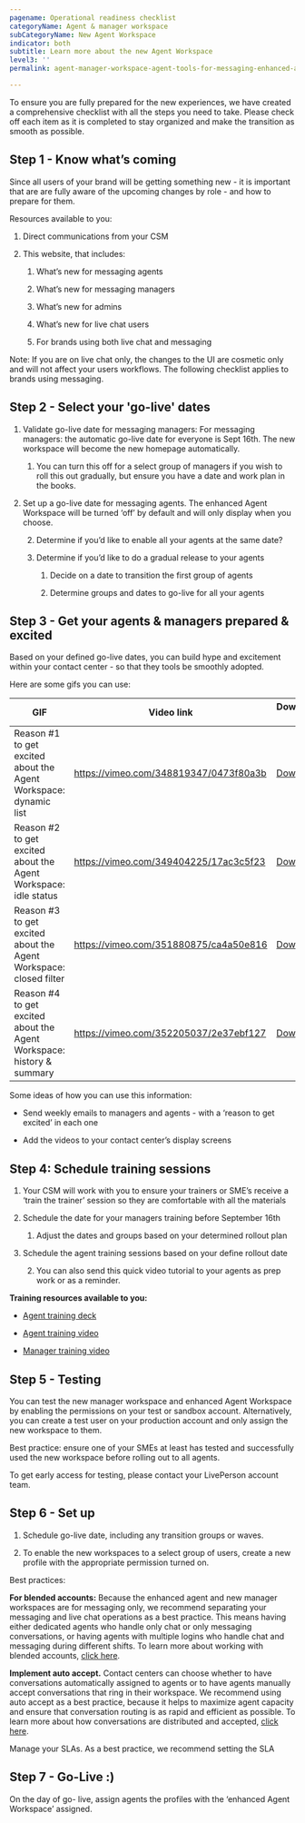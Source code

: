 ```yaml
---
pagename: Operational readiness checklist
categoryName: Agent & manager workspace
subCategoryName: New Agent Workspace
indicator: both
subtitle: Learn more about the new Agent Workspace
level3: ''
permalink: agent-manager-workspace-agent-tools-for-messaging-enhanced-agent-workspace-for-messaging-operational-readiness-checklist.html

---
```


To ensure you are fully prepared for the new experiences, we have created a comprehensive checklist with all the steps you need to take. Please check off each item as it is completed to stay organized and make the transition as smooth as possible.

## Step 1 - Know what’s coming

Since all users of your brand will be getting something new - it is important that are are fully aware of the upcoming changes by role - and how to prepare for them.

Resources available to you:

1. Direct communications from your CSM

2. This website, that includes:

    1. What’s new for messaging agents

    2. What’s new for messaging managers

    3. What’s new for admins

    4. What’s new for live chat users

    5. For brands using both live chat and messaging

Note: If you are on live chat only, the changes to the UI are cosmetic only and will not affect your users workflows. The following checklist applies to brands using messaging.

## Step 2 - Select your 'go-live' dates

1. Validate go-live date for messaging managers: For messaging managers: the automatic go-live date for everyone is Sept 16th. The new workspace will become the new homepage automatically.

    1. You can turn this off for a select group of managers if you wish to roll this out gradually, but ensure you have a date and work plan in the books.

2. Set up a go-live date for messaging agents. The enhanced Agent Workspace will be turned ‘off’ by default and will only display when you choose.

    2. Determine if you’d like to enable all your agents at the same date?

    3. Determine if you’d like to do a gradual release to your agents

        1. Decide on a date to transition the first group of agents

        2. Determine groups and dates to go-live for all your agents  

## Step 3 - Get your agents & managers prepared & excited

Based on your defined go-live dates, you can build hype and excitement within your contact center - so that they tools be smoothly adopted.

Here are some gifs you can use:

<table>
<thead>
  <tr>
    <th>GIF</th>
    <th>Video link</th>
    <th>Downloadable link</th>
  </tr>
</thead>
<tbody>
  <tr>
    <td>Reason #1 to get excited about the Agent Workspace: dynamic list</td>
    <td><a href="https://vimeo.com/348819347/0473f80a3b">https://vimeo.com/348819347/0473f80a3b</a></td>
    <td><a href="https://knowledge.liveperson.com/img/reason1.gif" download="dynamic-list">Download GIF</a></td>
  </tr>
  <tr>
    <td>Reason #2 to get excited about the Agent Workspace: idle status</td>
    <td><a href="https://vimeo.com/349404225/17ac3c5f23">https://vimeo.com/349404225/17ac3c5f23</a></td>
    <td><a href="https://knowledge.liveperson.com/img/reason2.gif" download="idle-status">Download GIF</a></td>
  </tr>
  <tr>
    <td>Reason #3 to get excited about the Agent Workspace: closed filter</td>
    <td><a href="https://vimeo.com/351880875/ca4a50e816">https://vimeo.com/351880875/ca4a50e816</a></td>
    <td><a href="https://knowledge.liveperson.com/img/reason3.gif" download="closed-filter">Download GIF</a></td>
  </tr>
  <tr>
    <td>Reason #4 to get excited about the Agent Workspace: history & summary</td>
    <td><a href="https://vimeo.com/352205037/2e37ebf127">https://vimeo.com/352205037/2e37ebf127</a></td>
    <td><a href="https://knowledge.liveperson.com/img/reason4.gif" download="history-summary">Download GIF</a></td>
  </tr>
</tbody>
</table>


Some ideas of how you can use this information:

* Send weekly emails to managers and agents - with a ‘reason to get excited’ in each one

* Add the videos to your contact center’s display screens

## Step 4: Schedule training sessions

1. Your CSM will work with you to ensure your trainers or SME’s receive a ‘train the trainer’ session so they are comfortable with all the materials

2. Schedule the date for your managers training before September 16th

    1. Adjust the dates and groups based on your determined rollout plan

3. Schedule the agent training sessions based on your define rollout date

    2. You can also send this quick video tutorial to your agents as prep work or as a reminder.

**Training resources available to you:**

* [Agent training deck](/agent-manager-workspace-agent-tools-for-messaging-enhanced-agent-workspace-for-messaging-training-deck.html)

* [Agent training video](/agent-manager-workspace-agent-tools-for-messaging-enhanced-agent-workspace-for-messaging-tutorial.html)

* [Manager training video](https://knowledge.liveperson.com/agent-manager-workspace-manager-tools-for-messaging-new-manager-workspace-for-messaging-tutorial.html)

## Step 5 - Testing

You can test the new manager workspace and enhanced Agent Workspace by enabling the permissions on your test or sandbox account.  Alternatively, you can create a test user on your production account and only assign the new workspace to them.

Best practice: ensure one of your SMEs at least has tested and successfully used the new workspace before rolling out to all agents.

To get early access for testing, please contact your LivePerson account team.

## Step 6 - Set up 

1. Schedule go-live date, including any transition groups or waves.

2. To enable the new workspaces to a select group of users, create a new profile with the appropriate permission turned on.

Best practices:

**For blended accounts:** Because the enhanced agent and new manager workspaces are for messaging only, we recommend separating your messaging and live chat operations as a best practice. This means having either dedicated agents who handle only chat or only messaging conversations, or having agents with multiple logins who handle chat and messaging during different shifts. To learn more about working with blended accounts, [click here](https://knowledge.liveperson.com/agent-manager-workspace-agent-tools-for-messaging-enhanced-agent-workspace-for-messaging-blended-accounts.html).

**Implement auto accept.** Contact centers can choose whether to have conversations automatically assigned to agents or to have agents manually accept conversations that ring in their workspace. We recommend using auto accept as a best practice, because it helps to maximize agent capacity and ensure that conversation routing is as rapid and efficient as possible. To learn more about how conversations are distributed and accepted, [click here](https://knowledge.liveperson.com/contact-center-management-messaging-operations-automatic-messages-automatic-conversation-distribution.html#accepting-a-conversation).

Manage your SLAs. As a best practice, we recommend setting the SLA

## Step 7 - Go-Live :)

On the day of go- live, assign agents the profiles with the ‘enhanced Agent Workspace’ assigned.
